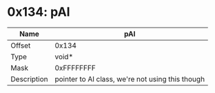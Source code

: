 # 0x134: pAI

| Name | pAI |
| ----| ------------ |
| Offset | 0x134 |
| Type | void* |
| Mask | 0xFFFFFFFF |
| Description | pointer to AI class, we're not using this though |<br>

